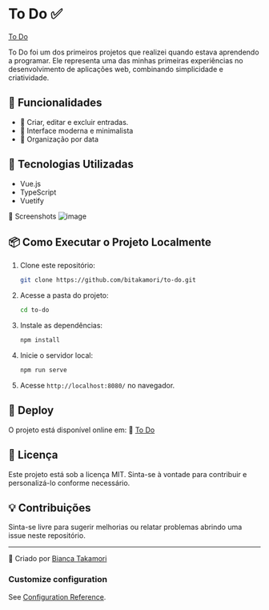 # To Do ✅

[To Do]([https://bitakamori.github.io/meudiario/assets/banner.png](https://to-do-bitakamori.vercel.app/login)) 

To Do foi um dos primeiros projetos que realizei quando estava aprendendo a programar. Ele representa uma das minhas primeiras experiências no desenvolvimento de aplicações web, combinando simplicidade e criatividade. 

## 🌟 Funcionalidades

- 📖 Criar, editar e excluir entradas.
- 🎨 Interface moderna e minimalista
- 📅 Organização por data

## 🚀 Tecnologias Utilizadas

- Vue.js
- TypeScript
- Vuetify

📸 Screenshots
![image](https://github.com/user-attachments/assets/a3fe2eb6-1c2b-422a-9b85-f6bcfaf7ab67)


## 📦 Como Executar o Projeto Localmente

1. Clone este repositório:
   ```bash
   git clone https://github.com/bitakamori/to-do.git
   ```
2. Acesse a pasta do projeto:
   ```bash
   cd to-do
   ```
3. Instale as dependências:
   ```bash
   npm install
   ```
4. Inicie o servidor local:
   ```bash
   npm run serve
   ```
5. Acesse `http://localhost:8080/` no navegador.

## 📌 Deploy

O projeto está disponível online em:
🔗 [To Do](https://to-do-bitakamori.vercel.app/cadastro)

## 📜 Licença

Este projeto está sob a licença MIT. Sinta-se à vontade para contribuir e personalizá-lo conforme necessário.

## 💡 Contribuições

Sinta-se livre para sugerir melhorias ou relatar problemas abrindo uma issue neste repositório.

---
📩 Criado por [Bianca Takamori](https://github.com/bitakamori)


### Customize configuration

See [Configuration Reference](https://vitejs.dev/config/).
